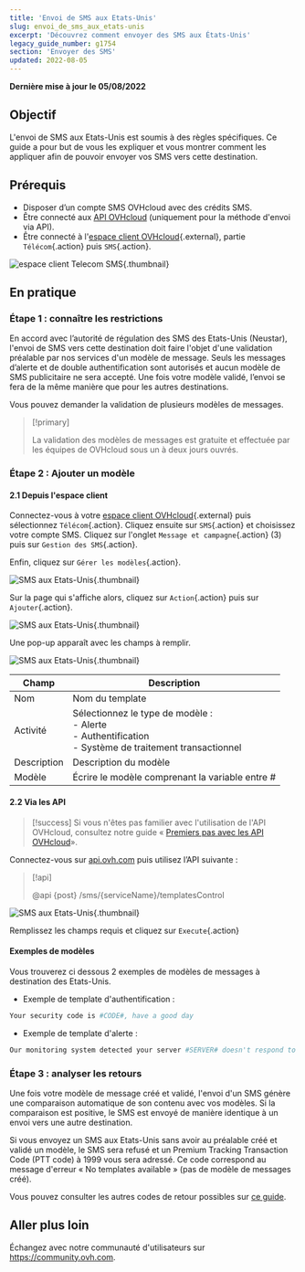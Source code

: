 ```yaml
---
title: 'Envoi de SMS aux Etats-Unis'
slug: envoi_de_sms_aux_etats-unis
excerpt: 'Découvrez comment envoyer des SMS aux États-Unis'
legacy_guide_number: g1754
section: 'Envoyer des SMS'
updated: 2022-08-05
---
```


**Dernière mise à jour le 05/08/2022**

## Objectif

L'envoi de SMS aux Etats-Unis est soumis à des règles spécifiques. Ce guide a pour but de vous les expliquer et vous montrer comment les appliquer afin de pouvoir envoyer vos SMS vers cette destination.

## Prérequis

- Disposer d’un compte SMS OVHcloud avec des crédits SMS.
- Être connecté aux [API OVHcloud](https://api.ovh.com/) (uniquement pour la méthode d'envoi via API).
- Être connecté à l'[espace client OVHcloud](https://www.ovh.com/auth?onsuccess=https%3A%2F%2Fwww.ovhtelecom.fr%2Fmanager&ovhSubsidiary=fr){.external}, partie `Télécom`{.action} puis `SMS`{.action}.

![espace client Telecom SMS](https://raw.githubusercontent.com/ovh/docs/master/templates/control-panel/product-selection/telecom/tpl-telecom-03-fr-sms.png){.thumbnail}

## En pratique

### Étape 1 : connaître les restrictions

En accord avec l’autorité de régulation des SMS des Etats-Unis (Neustar), l'envoi de SMS vers cette destination doit faire l'objet d'une validation préalable par nos services d'un modèle de message.
Seuls les messages d’alerte et de double authentification sont autorisés et aucun modèle de SMS publicitaire ne sera accepté. Une fois votre modèle validé, l’envoi se fera de la même manière que pour les autres destinations.

Vous pouvez demander la validation de plusieurs modèles de messages.

> [!primary]
>
> La validation des modèles de messages est gratuite et effectuée par les équipes de OVHcloud sous un à deux jours ouvrés.
>

### Étape 2 : Ajouter un modèle

#### 2.1 Depuis l'espace client

Connectez-vous à votre [espace client OVHcloud](https://www.ovh.com/auth?onsuccess=https%3A%2F%2Fwww.ovhtelecom.fr%2Fmanager&ovhSubsidiary=fr){.external} puis sélectionnez `Télécom`{.action}. Cliquez ensuite sur `SMS`{.action} et choisissez votre compte SMS. Cliquez sur l'onglet `Message et campagne`{.action} (3) puis sur `Gestion des SMS`{.action}. 

Enfin, cliquez sur `Gérer les modèles`{.action}.

![SMS aux Etats-Unis](images/smstousa1.png){.thumbnail}

Sur la page qui s'affiche alors, cliquez sur `Action`{.action} puis sur `Ajouter`{.action}.

![SMS aux Etats-Unis](images/smstousa2.png){.thumbnail}

Une pop-up apparaît avec les champs à remplir.

![SMS aux Etats-Unis](images/smstousa3.png){.thumbnail}


| Champ       | Description                                                                                                      |
|-------------|------------------------------------------------------------------------------------------------------------------|
| Nom         | Nom du template                                                                                                  |
| Activité    | Sélectionnez le type de modèle :<br>- Alerte<br>- Authentification<br>- Système de traitement transactionnel |
| Description | Description du modèle                                                                                            |
| Modèle      | Écrire le modèle comprenant la variable entre #                                                                  |


#### 2.2 Via les API

> [!success]
> Si vous n'êtes pas familier avec l'utilisation de l'API OVHcloud, consultez notre guide « [Premiers pas avec les API OVHcloud](https://docs.ovh.com/fr/api/first-steps-with-ovh-api/)».

Connectez-vous sur [api.ovh.com](https://api.ovh.com/) puis utilisez l’API suivante :

> [!api]
>
> @api {post} /sms/{serviceName}/templatesControl
>

![SMS aux Etats-Unis](images/smstousa4.png){.thumbnail}

Remplissez les champs requis et cliquez sur `Execute`{.action}

#### Exemples de modèles

Vous trouverez ci dessous 2 exemples de modèles de messages à destination des Etats-Unis.

- Exemple de template d'authentification :

```bash
Your security code is #CODE#, have a good day
```

- Exemple de template d'alerte :

```bash
Our monitoring system detected your server #SERVER# doesn't respond to ping requests
```

### Étape 3 : analyser les retours

Une fois votre modèle de message créé et validé, l'envoi d'un SMS génère une comparaison automatique de son contenu avec vos modèles. Si la comparaison est positive, le SMS est envoyé de manière identique à un envoi vers une autre destination.

Si vous envoyez un SMS aux Etats-Unis sans avoir au préalable créé et validé un modèle, le SMS sera refusé et un Premium Tracking Transaction Code (PTT code) à 1999 vous sera adressé. Ce code correspond au message d'erreur « No templates available » (pas de modèle de messages créé).

Vous pouvez consulter les autres codes de retour possibles sur [ce guide](https://docs.ovh.com/fr/sms/tout_savoir_sur_les_utilisateurs_sms/).

## Aller plus loin

Échangez avec notre communauté d'utilisateurs sur <https://community.ovh.com>.
